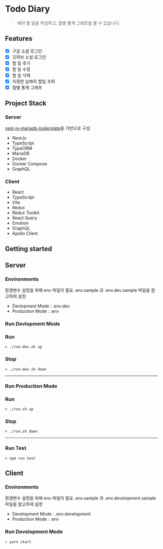 # Todo Diary

> 해야 할 일을 작성하고, 월별 통계 그래프를 볼 수 있습니다

## Features

- [x] 구글 소셜 로그인
- [x] 깃허브 소셜 로그인
- [x] 할 일 추가
- [x] 할 일 수정
- [x] 할 일 삭제
- [x] 지정한 날짜의 할일 조회
- [x] 월별 통계 그래프

## Project Stack

### Server

[nest-js-mariadb-boilerplate](https://github.com/KimBiYam/nest-js-mariadb-boilerplate)을 기반으로 구성

- NestJs
- TypeScript
- TypeORM
- MariaDB
- Docker
- Docker Compose
- GraphQL

### Client

- React
- TypeScript
- Vite
- Redux
- Redux Toolkit
- React Query
- Emotion
- GraphQL
- Apollo Client

## Getting started

## Server 

### Environments
환경변수 설정을 위해 env 파일이 필요
.env.sample 과 .env.dev.sample 파일을 참고하여 설정

- Devlopment Mode : .env.dev
- Production Mode : .env

### Run Devlopment Mode

### Run

```
> ./run-dev.sh up
```

### Stop

```
> ./run-dev.sh down
```

---

### Run Production Mode

### Run

```
> ./run.sh up
```

### Stop

```
> ./run.sh down
```

---

### Run Test
```
> npm run test
```

## Client

### Environments
환경변수 설정을 위해 env 파일이 필요
.env.sample 과 .env.development.sample 파일을 참고하여 설정

- Development Mode : .env.development
- Production Mode : .env

### Run Development Mode

```bash
> yarn start
```
